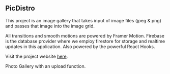 ## PicDistro

This project is an image gallery that takes input of image files (jpeg & png) and passes that image into the image grid.

All transitions and smooth motions are powered by Framer Motion.
Firebase is the database provider where we employ firestore for storage and realtime updates in this application.
Also powered by the powerful React Hooks.

Visit the project website [here](http://fiyifoluwa.github.io/picdistro).

Photo Gallery with an upload function.